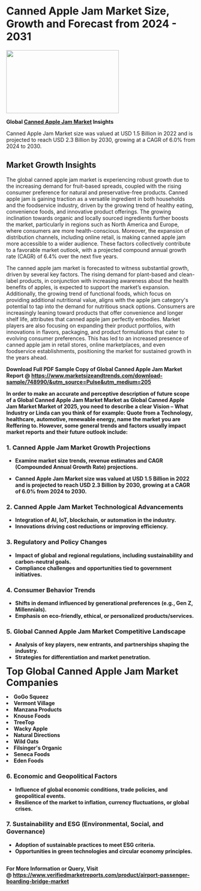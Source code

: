 <H1>Canned Apple Jam Market Size, Growth and Forecast from 2024 - 2031</H1><img class="aligncenter size-medium wp-image-584254" src="https://thirdeyenews.in/wp-content/uploads/2024/09/Global-Market-Research-300x168.jpeg" alt="" width="300" height="168" /><p><strong>Global&nbsp;<a href="https://www.marketsizeandtrends.com/download-sample/748990/&amp;utm_source=Pulse&amp;utm_medium=205">Canned Apple Jam Market</a> Insights</strong></p><p>Canned Apple Jam Market size was valued at USD 1.5 Billion in 2022 and is projected to reach USD 2.3 Billion by 2030, growing at a CAGR of 6.0% from 2024 to 2030.</p><p><h2>Market Growth Insights</h2> <p>The global canned apple jam market is experiencing robust growth due to the increasing demand for fruit-based spreads, coupled with the rising consumer preference for natural and preservative-free products. Canned apple jam is gaining traction as a versatile ingredient in both households and the foodservice industry, driven by the growing trend of healthy eating, convenience foods, and innovative product offerings. The growing inclination towards organic and locally sourced ingredients further boosts the market, particularly in regions such as North America and Europe, where consumers are more health-conscious. Moreover, the expansion of distribution channels, including online retail, is making canned apple jam more accessible to a wider audience. These factors collectively contribute to a favorable market outlook, with a projected compound annual growth rate (CAGR) of 6.4% over the next five years.</p> <p><strong></strong></p> <p>The canned apple jam market is forecasted to witness substantial growth, driven by several key factors. The rising demand for plant-based and clean-label products, in conjunction with increasing awareness about the health benefits of apples, is expected to support the market’s expansion. Additionally, the growing trend of functional foods, which focus on providing additional nutritional value, aligns with the apple jam category's potential to tap into the demand for nutritious snack options. Consumers are increasingly leaning toward products that offer convenience and longer shelf life, attributes that canned apple jam perfectly embodies. Market players are also focusing on expanding their product portfolios, with innovations in flavors, packaging, and product formulations that cater to evolving consumer preferences. This has led to an increased presence of canned apple jam in retail stores, online marketplaces, and even foodservice establishments, positioning the market for sustained growth in the years ahead. <p><strong></p><p><span class=""><strong>Download Full PDF Sample Copy of Global Canned Apple Jam Market Report</strong> @ <a href="https://www.marketsizeandtrends.com/download-sample/748990/&amp;utm_source=Pulse&amp;utm_medium=205" target="_blank">https://www.marketsizeandtrends.com/download-sample/748990/&amp;utm_source=Pulse&amp;utm_medium=205</a></span></p><p>In order to make an accurate and perceptive description of future scope of a Global&nbsp;Canned Apple Jam Market Market as Global&nbsp;Canned Apple Jam Market Market of 2025, you need to describe a clear Vision &ndash; What Industry or Linda can you think of for example: Quote from a Technology, healthcare, automotive, renewable energy, name the market you are Reffering to. However, some general trends and factors usually impact market reports and their future outlook include:</p><h3>1.&nbsp;<strong>Canned Apple Jam Market Growth Projections</strong></h3><ul><li>Examine market size trends, revenue estimates and CAGR (Compounded Annual Growth Rate) projections.</li><li><p>Canned Apple Jam Market size was valued at USD 1.5 Billion in 2022 and is projected to reach USD 2.3 Billion by 2030, growing at a CAGR of 6.0% from 2024 to 2030.</p></li></ul><h3>2.&nbsp;<strong>Canned Apple Jam Market Technological Advancements</strong></h3><ul><li>Integration of AI, IoT, blockchain, or automation in the industry.</li><li>Innovations driving cost reductions or improving efficiency.</li></ul><h3>3.&nbsp;<strong>Regulatory and Policy Changes</strong></h3><ul><li>Impact of global and regional regulations, including sustainability and carbon-neutral goals.</li><li>Compliance challenges and opportunities tied to government initiatives.</li></ul><h3>4.&nbsp;<strong>Consumer Behavior Trends</strong></h3><ul><li>Shifts in demand influenced by generational preferences (e.g., Gen Z, Millennials).</li><li>Emphasis on eco-friendly, ethical, or personalized products/services.</li></ul><h3>5.&nbsp;<strong>Global Canned Apple Jam Market Competitive Landscape</strong></h3><ul><li>Analysis of key players, new entrants, and partnerships shaping the industry.</li><li>Strategies for differentiation and market penetration.</li></ul><p data-pm-slice="1 1 []"><span style="color: inherit; font-family: inherit; font-size: 25px;">Top Global Canned Apple Jam Market Companies</span></p><div class="" data-test-id=""><p><li>GoGo Squeez</li><li> Vermont Village</li><li> Manzana Products</li><li> Knouse Foods</li><li> TreeTop</li><li> Wacky Apple</li><li> Natural Directions</li><li> Wild Oats</li><li> Filsinger's Organic</li><li> Seneca Foods</li><li> Eden Foods</li></p></div><h3>6.&nbsp;<strong>Economic and Geopolitical Factors</strong></h3><ul><li>Influence of global economic conditions, trade policies, and geopolitical events.</li><li>Resilience of the market to inflation, currency fluctuations, or global crises.</li></ul><h3>7.&nbsp;<strong>Sustainability and ESG (Environmental, Social, and Governance)</strong></h3><ul><li>Adoption of sustainable practices to meet ESG criteria.</li><li>Opportunities in green technologies and circular economy principles.</li></ul><h2><strong style="font-size: 14px;">For More Information or Query, Visit @&nbsp;</strong><a style="background-color: #ffffff; font-size: 14px;" href="https://www.marketsizeandtrends.com/report/canned-apple-jam-market/" target="_blank">https://www.verifiedmarketreports.com/product/airport-passenger-boarding-bridge-market</a></h2>
